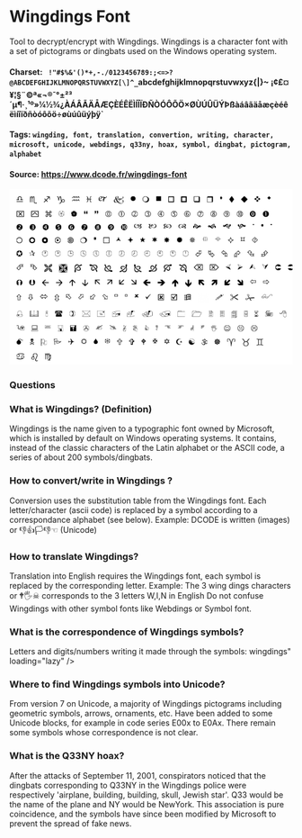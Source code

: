 # Wingdings Font
Tool to decrypt/encrypt with Wingdings. Wingdings is a character font with a set of pictograms or dingbats used on the Windows operating system.

#### Charset: ` !"#$%&'()*+,-./0123456789:;<=>?@ABCDEFGHIJKLMNOPQRSTUVWXYZ[\]^_`abcdefghijklmnopqrstuvwxyz{|}~ ¡¢£¤¥¦§¨©ª«¬­®¯°±²³´µ¶·¸¹º»¼½¾¿ÀÁÂÃÄÅÆÇÈÉÊËÌÍÎÏÐÑÒÓÔÕÖ×ØÙÚÛÜÝÞßàáâãäåæçèéêëìíîïðñòóôõö÷øùúûüýþÿ`

#### Tags: `wingding, font, translation, convertion, writing, character, microsoft, unicode, webdings, q33ny, hoax, symbol, dingbat, pictogram, alphabet`

#### Source: https://www.dcode.fr/wingdings-font

![combined](./combined.png)

### Questions

### What is Wingdings? (Definition)
Wingdings is the name given to a typographic font owned by Microsoft, which is installed by default on Windows operating systems. It contains, instead of the classic characters of the Latin alphabet or the ASCII code, a series of about 200 symbols/dingbats.

### How to convert/write in Wingdings ?
Conversion uses the substitution table from the Wingdings font. Each letter/character (ascii code) is replaced by a symbol according to a correspondance alphabet (see below). Example: DCODE is written  (images) or 👎👍🏳👎☜ (Unicode)

### How to translate Wingdings?
Translation into English requires the Wingdings font, each symbol is replaced by the corresponding letter. Example: The 3 wing dings characters  or 🕈🖐☠ corresponds to the 3 letters W,I,N in English Do not confuse Wingdings with other symbol fonts like Webdings or Symbol font.

### What is the correspondence of Wingdings symbols?
Letters and digits/numbers writing it made through the symbols: wingdings" loading="lazy" />

### Where to find Wingdings symbols into Unicode?
From version 7 on Unicode, a majority of Wingdings pictograms including geometric symbols, arrows, ornaments, etc. Have been added to some Unicode blocks, for example in code series E00x to E0Ax. There remain some symbols whose correspondence is not clear.

### What is the Q33NY hoax?
After the attacks of September 11, 2001, conspirators noticed that the dingbats corresponding to Q33NY in the Wingdings police were respectively 'airplane, building, building, skull, Jewish star'. Q33 would be the name of the plane and NY would be NewYork. This association is pure coincidence, and the symbols have since been modified by Microsoft to prevent the spread of fake news.

